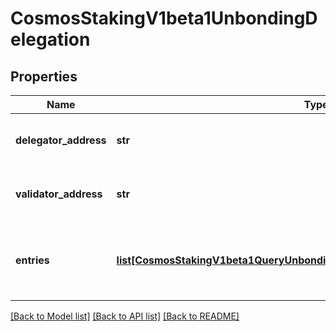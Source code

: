 # CosmosStakingV1beta1UnbondingDelegation

## Properties
Name | Type | Description | Notes
------------ | ------------- | ------------- | -------------
**delegator_address** | **str** | delegator_address is the bech32-encoded address of the delegator. | [optional] 
**validator_address** | **str** | validator_address is the bech32-encoded address of the validator. | [optional] 
**entries** | [**list[CosmosStakingV1beta1QueryUnbondingDelegationResponseUnbondEntries]**](CosmosStakingV1beta1QueryUnbondingDelegationResponseUnbondEntries.md) | entries are the unbonding delegation entries.  unbonding delegation entries | [optional] 

[[Back to Model list]](../README.md#documentation-for-models) [[Back to API list]](../README.md#documentation-for-api-endpoints) [[Back to README]](../README.md)

